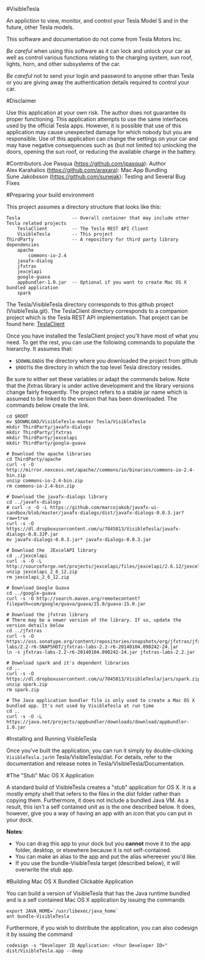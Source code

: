 #VisibleTesla

An appliction to view, monitor, and control your Tesla Model S and in the future, other Tesla models.

This software and documentation do not come from Tesla Motors Inc.

*Be careful* when using this software as it can lock and unlock your car as well as control various functions relating to the charging system, sun roof, lights, horn, and other subsystems of the car.

*Be careful* not to send your login and password to anyone other than Tesla or you are giving away the authentication details required to control your car.

#Disclaimer

Use this application at your own risk. The author does not guarantee its proper functioning. This application attempts to use the same interfaces used by the official Tesla apps. However, it is possible that use of this application may cause unexpected damage for which nobody but you are responsible. Use of this application can change the settings on your car and may have negative consequences such as (but not limited to) unlocking the doors, opening the sun roof, or reducing the available charge in the battery.

#Contributors
Joe Pasqua (https://github.com/jpasqua): Author  
Alex Karahalios (https://github.com/araxara): Mac App Bundling  
Sune Jakobsson (https://github.com/sunejak): Testing and Several Bug Fixes

#Preparing your build environment

This project assumes a directory structure that looks like this:

	Tesla					-- Overall container that may include other Tesla related projects
		TeslaClient   		-- The Tesla REST API Client
		VisibleTesla		-- This project
	ThirdParty				-- A repository for third party library dependencies
		apache
			commons-io-2.4
		javafx-dialog
		jfxtras
		jexcelapi
		google-guava
		appbundler-1.0.jar	-- Optional if you want to create Mac OS X bundled application
		spark

The Tesla/VisibleTesla directory corresponds to this github project (VisibleTesla.git). The TeslaClient directory corresponds to a companion project which is the Tesla REST API implementation. That project can be found here:
[TeslaClient](https://github.com/jpasqua/TeslaClient.git)

Once you have installed the TeslaClient project you'll have most of what you need. To get the rest, you can use the following commands to populate the hierarchy. It assumes that:

+ <code>$DOWNLOAD</code>is the directory where you downloaded the project from github
+ <code>$ROOT</code>is the directory in which the top level Tesla directory resides.

Be sure to either set these variables or adapt the commands below. Note that the jfxtras library is under active development and the library versions change fairly frequently. The project refers to a stable jar name which is assumed to be linked to the version that has been downloaded. The commands below create the link.

	cd $ROOT
	mv $DOWNLOAD/VisibleTesla-master Tesla/VisibleTesla
	mkdir ThirdParty/javafx-dialogs
	mkdir ThirdParty/jfxtras
	mkdir ThirdParty/jexcelapi
	mkdir ThirdParty/google-guava

	# Download the apache libraries
	cd ThirdParty/apache
	curl -s -O http://mirror.nexcess.net/apache//commons/io/binaries/commons-io-2.4-bin.zip
	unzip commons-io-2.4-bin.zip
	rm commons-io-2.4-bin.zip

	# Download the javafx-dialogs library
	cd ../javafx-dialogs
	# curl -s -O -L https://github.com/marcojakob/javafx-ui-sandbox/blob/master/javafx-dialogs/dist/javafx-dialogs-0.0.3.jar?raw=true
	curl -s -O https://dl.dropboxusercontent.com/u/7045813/VisibleTesla/javafx-dialogs-0.0.3JP.jar
	mv javafx-dialogs-0.0.3.jar* javafx-dialogs-0.0.3.jar

	# Download the  JExcelAPI library
	cd ../jexcelapi
	curl -s -O -L http://sourceforge.net/projects/jexcelapi/files/jexcelapi/2.6.12/jexcelapi_2_6_12.zip
	unzip jexcelapi_2_6_12.zip
	rm jexcelapi_2_6_12.zip

	# Download Google Guava
	cd ../google-guava
	curl -s -O http://search.maven.org/remotecontent?filepath=com/google/guava/guava/15.0/guava-15.0.jar

	# Download the jfxtras library
	# There may be a newer version of the library. If so, update the version details below
	cd ../jfxtras
	curl -s -O https://oss.sonatype.org/content/repositories/snapshots/org/jfxtras/jfxtras-labs/2.2-r6-SNAPSHOT/jfxtras-labs-2.2-r6-20140104.090242-24.jar
    ln -s jfxtras-labs-2.2-r6-20140104.090242-24.jar jfxtras-labs-2.2.jar

    # Download spark and it's dependent libraries
    cd ..
	curl -s -O https://dl.dropboxusercontent.com/u/7045813/VisibleTesla/jars/spark.zip
	unzip spark.zip
	rm spark.zip

	# The Java application bundler file is only used to create a Mac OS X bundled app. It's not used by VisibleTesla at run time
	cd ..
	curl -s -O -L https://java.net/projects/appbundler/downloads/download/appbundler-1.0.jar


#Installing and Running VisibleTesla

Once you've built the application, you can run it simply by double-clicking <code>VisibleTesla.jar</code>in Tesla/VisibleTesla/dist. For details, refer to the documentation and release notes in Tesla/VisibleTesla/Documentation.

#The "Stub" Mac OS X Application

A standard build of VisibleTesla creates a "stub" application for OS X. It is a mostly empty shell that refers to the files in the dist folder rather than copying them. Furthermore, it does not include a bundled Java VM. As a result, this isn't a self contained unit as is the one described below. It does, however, give you a way of having an app with an icon that you can put in your dock. 

**Notes**:

+  You can drag this app to your dock but you **cannot** move it to the app folder, desktop, or elsewhere because it is not self-contained.
+  You can make an alias to the app and put the alias whereever you'd like.
+  If you use the bundle-VisibleTesla target (described below), it will overwrite the stub app.

#Building Mac OS X Bundled Clickable Application

You can build a version of VisibleTesla that has the Java runtime bundled and is a self contained Mac OS X application by issuing the commands

	export JAVA_HOME=`/usr/libexec/java_home`
	ant bundle-VisibleTesla
	
Furthermore, if you wish to distribute the application, you can also codesign it by issuing the command

	codesign -s "Developer ID Application: <Your Developer ID>"  dist/VisibleTesla.app --deep
	


